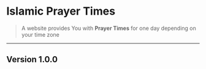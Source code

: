 # Islamic Prayer Times

> A website provides You with **Prayer Times**  for one day depending on your time zone

---
 **Version 1.0.0**
---
